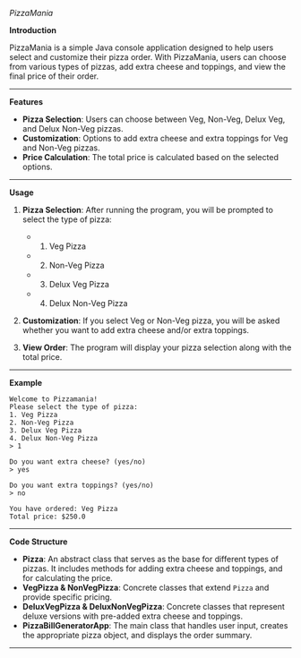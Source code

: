 *PizzaMania*

**Introduction**

PizzaMania is a simple Java console application designed to help users select and customize their pizza order. With PizzaMania, users can choose from various types of pizzas, add extra cheese and toppings, and view the final price of their order.

---

**Features**

- **Pizza Selection**: Users can choose between Veg, Non-Veg, Delux Veg, and Delux Non-Veg pizzas.
- **Customization**: Options to add extra cheese and extra toppings for Veg and Non-Veg pizzas.
- **Price Calculation**: The total price is calculated based on the selected options.

---

**Usage**

1. **Pizza Selection**: After running the program, you will be prompted to select the type of pizza:
   - 1. Veg Pizza
   - 2. Non-Veg Pizza
   - 3. Delux Veg Pizza
   - 4. Delux Non-Veg Pizza

2. **Customization**: If you select Veg or Non-Veg pizza, you will be asked whether you want to add extra cheese and/or extra toppings.

3. **View Order**: The program will display your pizza selection along with the total price.

---

**Example**

```
Welcome to Pizzamania!
Please select the type of pizza:
1. Veg Pizza
2. Non-Veg Pizza
3. Delux Veg Pizza
4. Delux Non-Veg Pizza
> 1

Do you want extra cheese? (yes/no)
> yes

Do you want extra toppings? (yes/no)
> no

You have ordered: Veg Pizza
Total price: $250.0
```

---

**Code Structure**

- **Pizza**: An abstract class that serves as the base for different types of pizzas. It includes methods for adding extra cheese and toppings, and for calculating the price.
- **VegPizza & NonVegPizza**: Concrete classes that extend `Pizza` and provide specific pricing.
- **DeluxVegPizza & DeluxNonVegPizza**: Concrete classes that represent deluxe versions with pre-added extra cheese and toppings.
- **PizzaBillGeneratorApp**: The main class that handles user input, creates the appropriate pizza object, and displays the order summary.

---

